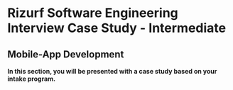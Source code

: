 # Rizurf Software Engineering Interview Case Study - Intermediate

## Mobile-App Development

**In this section, you will be presented with a case study based on your intake program.**
